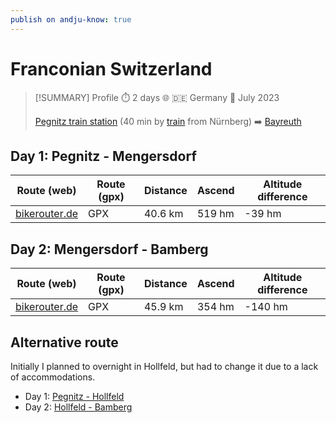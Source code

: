 ```yaml
---
publish on andju-know: true
---
```

# Franconian Switzerland


> [!SUMMARY] Profile
> ⏱️ 2 days 🌐 🇩🇪 Germany 📅 July 2023
> 
> [Pegnitz train station](https://www.openstreetmap.org/#map=16/49.75877/11.54768) (40 min by [train](https://www.bahn.de/)  from Nürnberg) ➡️ [Bayreuth](https://www.openstreetmap.org/#map=16/49.89920/10.89551)
## Day 1: Pegnitz - Mengersdorf

| Route (web)                                                                                                                                                                                                                                                                                                                                                                                                                                                                                                                                                                                                                                                                        | Route (gpx) | Distance | Ascend | Altitude difference |
| ---------------------------------------------------------------------------------------------------------------------------------------------------------------------------------------------------------------------------------------------------------------------------------------------------------------------------------------------------------------------------------------------------------------------------------------------------------------------------------------------------------------------------------------------------------------------------------------------------------------------------------------------------------------------------------- | ----------- | -------- | ------ | ------------------- |
| [bikerouter.de](https://brouter.m11n.de/#map=12/49.8237/11.4302/standard&lonlats=11.548288,49.758993;11.412327,49.77193;11.36025,49.788556;11.370206,49.82284;11.375259,49.905635&pois=11.353608,49.812456,Brewery%3A%20Held-Br%C3%A4u;11.346356,49.84518,Brewery%3A%20Heckel;11.408615,49.769957,Castle;11.370506,49.822232,Castle;11.342504,49.845123,Castle;11.32714,49.822659,Castle;11.334211,49.770126,Castle;11.420084,49.754343,Cave;11.375399,49.827057,Cave;11.296756,49.803546,Cave;11.359724,49.786274,View%20point;11.409441,49.771114,3%20Breweries;11.337354,49.864919,2%20Breweries;11.337204,49.769894,Basilica;11.34465,49.893183,View%20point&profile=trekking) | GPX         | 40.6 km  | 519 hm | -39 hm              |

## Day 2: Mengersdorf - Bamberg

| Route (web)                                                                                                                                                                                                                                                                                                                                                                                                                                                                                                                                                                                                                                                                                                                                                                                                                                                                                                                    | Route (gpx) | Distance | Ascend | Altitude difference |
| ------------------------------------------------------------------------------------------------------------------------------------------------------------------------------------------------------------------------------------------------------------------------------------------------------------------------------------------------------------------------------------------------------------------------------------------------------------------------------------------------------------------------------------------------------------------------------------------------------------------------------------------------------------------------------------------------------------------------------------------------------------------------------------------------------------------------------------------------------------------------------------------------------------------------------ | ----------- | -------- | ------ | ------------------- |
| [bikerouter.de](https://brouter.m11n.de/#map=12/49.9226/11.1786/standard&lonlats=11.375114,49.905387;11.218972,49.927135;10.895562,49.899168&pois=11.149986,49.932377,Brewery%3A%20Grasser;11.074101,49.918582,Brewery%3A%20H%C3%B6nig;11.044875,49.91646,2%20Breweries;11.006198,49.926172,Brewery%3A%20Knoblach;11.031679,49.899654,Brewery%3A%20Melkendorf;11.013075,49.881191,2%20Breweries;10.947919,49.927,Chateau%3A%20Seehof;11.009846,49.85939,Chateau%3A%20Wernsdorf;11.254721,49.960302,Chateau%3A%20Freienfels;11.218146,49.956527,Chateau%3A%20Wiesentfels;11.086954,49.919941,Cave%3A%20Tiefenellern;11.293001,49.938475,View%20point%3A%20St.%20Gangolf;11.223221,49.906574,View%20point%3A%20Himmelssteuberer;11.23557,49.914053,Brewery%3A%20Stadter;11.083456,49.921521,View%20point%3A%20Eulenstein;11.009974,49.912782,Church%3A%20Litzendorf;10.95382,49.933048,Church%3A%20Memmelsdorf&profile=trekking) | GPX         | 45.9 km  | 354 hm | -140 hm             |

## Alternative route

Initially I planned to overnight in Hollfeld, but had to change it due to a lack of accommodations.

- Day 1: [Pegnitz - Hollfeld](https://brouter.m11n.de/#map=11/49.8651/11.3873/standard,Waymarked_Trails-Cycling&lonlats=11.548288,49.758993;11.412327,49.77193;11.36025,49.788556;11.370206,49.82284;11.291553,49.936279&profile=trekking)
- Day 2: [Hollfeld - Bamberg](https://brouter.m11n.de/#map=12/49.9301/11.1171/standard,Waymarked_Trails-Cycling&lonlats=11.291596,49.936102;11.218972,49.927135;10.892022,49.891608&profile=trekking)